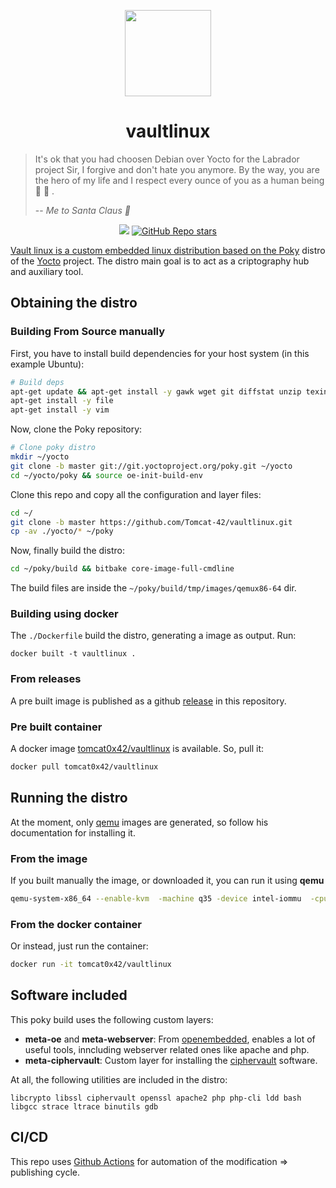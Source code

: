 <p align="center">
    <img src="https://cdn3.iconfinder.com/data/icons/logos-brands-3/24/logo_brand_brands_logos_linux-512.png" width=138/>
</p>

<h1 align="center">vaultlinux</h1>

> It's ok that you had choosen Debian over Yocto for the Labrador project Sir, I
> forgive and don't hate you anymore. By the way, you are the hero of my life
> and I respect every ounce of you as a human being 🙇 🫡 .
>
> -- <cite>Me to Santa Claus 🎅 </cite>

<div align="center">
    <a href="https://hub.docker.com/r/tomcat0x42/vaultlinux" target="_blank">
    <img src="https://img.shields.io/docker/v/tomcat0x42/vaultlinux"></a>
    <a href="https://github.com/Tomcat-42/vaultlinux" target="_blank">
    <img alt="GitHub Repo stars" src="https://img.shields.io/github/stars/Tomcat-42/vaultlinux?style=social">
</div>

Vault linux is a custom embedded linux distribution based on the
[Poky](https://www.yoctoproject.org/software-item/poky/) distro of the
[Yocto](https://docs.yoctoproject.org/index.html) project. The distro main goal
is to act as a criptography hub and auxiliary tool.

## Obtaining the distro

### Building From Source manually

First, you have to install build dependencies for your host system (in this
example Ubuntu):

```bash
# Build deps
apt-get update && apt-get install -y gawk wget git diffstat unzip texinfo gcc build-essential chrpath socat cpio python3 python3-pip python3-pexpect xz-utils debianutils iputils-ping python3-git python3-jinja2 libegl1-mesa libsdl1.2-dev xterm python3-subunit mesa-common-dev zstd liblz4-tool locales
apt-get install -y file
apt-get install -y vim
```

Now, clone the Poky repository:

```bash
# Clone poky distro
mkdir ~/yocto
git clone -b master git://git.yoctoproject.org/poky.git ~/yocto
cd ~/yocto/poky && source oe-init-build-env
```

Clone this repo and copy all the configuration and layer files:

```bash
cd ~/
git clone -b master https://github.com/Tomcat-42/vaultlinux.git
cp -av ./yocto/* ~/poky
```

Now, finally build the distro:

```bash
cd ~/poky/build && bitbake core-image-full-cmdline
```

The build files are inside the `~/poky/build/tmp/images/qemux86-64` dir.

### Building using docker

The `./Dockerfile` build the distro, generating a image as output. Run:

```
docker built -t vaultlinux .
```

### From releases

A pre built image is published as a github
[release](https://github.com/Tomcat-42/vaultlinux/releases/download/vaultlinux/vaultlinux.zip)
in this repository.

### Pre built container

A docker image
[tomcat0x42/vaultlinux](https://hub.docker.com/r/tomcat0x42/vaultlinux) is
available. So, pull it:

```bash
docker pull tomcat0x42/vaultlinux
```

## Running the distro

At the moment, only [qemu](https://www.qemu.org/) images are generated, so
follow his documentation for installing it.

### From the image

If you built manually the image, or downloaded it, you can run it using **qemu**

```bash
qemu-system-x86_64 --enable-kvm  -machine q35 -device intel-iommu  -cpu host -m 1G -cdrom vaultlinux.iso
```

### From the docker container

Or instead, just run the container:

```bash
docker run -it tomcat0x42/vaultlinux
```

## Software included

This poky build uses the following custom layers:

- **meta-oe** and **meta-webserver**: From
  [openembedded](https://www.openembedded.org/), enables a lot of useful tools,
  inncluding webserver related ones like apache and php.
- **meta-ciphervault**: Custom layer for installing the
  [ciphervault](https://github.com/tomcat-42/ciphervault) software.

At all, the following utilities are included in the distro:

```text
libcrypto libssl ciphervault openssl apache2 php php-cli ldd bash libgcc strace ltrace binutils gdb
```

## CI/CD

This repo uses [Github Actions](https://docs.github.com/en/actions) for
automation of the modification => publishing cycle.
